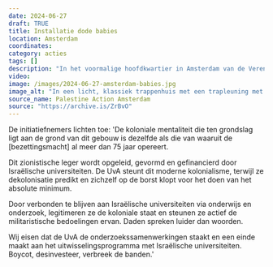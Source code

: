 ```yaml
---
date: 2024-06-27
draft: TRUE
title: Installatie dode babies
location: Amsterdam
coordinates: 
category: acties
tags: []
description: "In het voormalige hoofdkwartier in Amsterdam van de Verenigde Oostindische Compagnie hangt een installatie met babypoppen, om aandacht te richten op de meer dan 15.000 kinderen die in de afgelopen 265 dagen door zionistische troepen zijn vermoord."
video: 
image: /images/2024-06-27-amsterdam-babies.jpg
image_alt: "In een licht, klassiek trappenhuis met een trapleuning met metalen art-deco-elementen, hangt vanaf boven een touw met daaraan vastgeknoopt kinderpoppen en hier en daar een Palestijnse vlag. De poppen dragen briefjes met daarop namen, waaronder 'Alia Abdel Nour Sami al-Souri'."
source_name: Palestine Action Amsterdam
source: "https://archive.is/ZrBvO"
---
```

De initiatiefnemers lichten toe: 'De koloniale mentaliteit die ten grondslag ligt aan de grond van dit gebouw is dezelfde als die van waaruit de [bezettingsmacht] al meer dan 75 jaar opereert.

Dit zionistische leger wordt opgeleid, gevormd en gefinancierd door Israëlische universiteiten. De UvA steunt dit moderne kolonialisme, terwijl ze dekolonisatie predikt en zichzelf op de borst klopt voor het doen van het absolute minimum.

Door verbonden te blijven aan Israëlische universiteiten via onderwijs en onderzoek, legitimeren ze de koloniale staat en steunen ze actief de militaristische bedoelingen ervan. Daden spreken luider dan woorden.

Wij eisen dat de UvA de onderzoekssamenwerkingen staakt en een einde maakt aan het uitwisselingsprogramma met Israëlische universiteiten. Boycot, desinvesteer, verbreek de banden.'